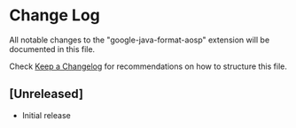 # Change Log

All notable changes to the "google-java-format-aosp" extension will be documented in this file.

Check [Keep a Changelog](http://keepachangelog.com/) for recommendations on how to structure this file.

## [Unreleased]

- Initial release